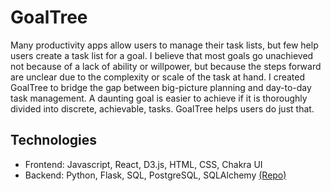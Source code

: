 # GoalTree
Many productivity apps allow users to manage their task lists, but few help users create a task list for a goal. I believe that most goals go unachieved not because of a lack of ability or willpower, but because the steps forward are unclear due to the complexity or scale of the task at hand. 
I created GoalTree to bridge the gap between big-picture planning and day-to-day task management. A daunting goal is easier to achieve if it is thoroughly divided into discrete, achievable, tasks. GoalTree helps users do just that. 

## Technologies
* Frontend: Javascript, React, D3.js, HTML, CSS, Chakra UI
* Backend: Python, Flask, SQL, PostgreSQL, SQLAlchemy [(Repo)](https://github.com/justinakliu/goal-tree-back-end)
